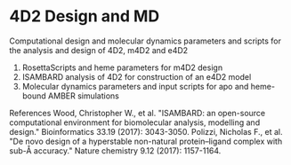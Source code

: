 # 4D2 Design and MD
Computational design and molecular dynamics parameters and scripts for the analysis and design of 4D2, m4D2 and e4D2
1. RosettaScripts and heme parameters for m4D2 design
2. ISAMBARD analysis of 4D2 for construction of an e4D2 model
3. Molecular dynamics parameters and input scripts for apo and heme-bound AMBER simulations

References
Wood, Christopher W., et al. "ISAMBARD: an open-source computational environment for biomolecular analysis, modelling and design." Bioinformatics 33.19 (2017): 3043-3050.
Polizzi, Nicholas F., et al. "De novo design of a hyperstable non-natural protein–ligand complex with sub-Å accuracy." Nature chemistry 9.12 (2017): 1157-1164.
